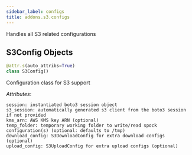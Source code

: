 ```yaml
---
sidebar_label: configs
title: addons.s3.configs
---
```


Handles all S3 related configurations

## S3Config Objects

```python
@attr.s(auto_attribs=True)
class S3Config()
```

Configuration class for S3 support

*Attributes*:

    session: instantiated boto3 session object
    s3_session: automatically generated s3 client from the boto3 session if not provided
    kms_arn: AWS KMS key ARN (optional)
    temp_folder: temporary working folder to write/read spock configuration(s) (optional: defaults to /tmp)
    download_config: S3DownloadConfig for extra download configs (optional)
    upload_config: S3UploadConfig for extra upload configs (optional)

